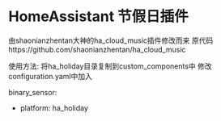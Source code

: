 # HomeAssistant 节假日插件
由shaonianzhentan大神的ha_cloud_music插件修改而来
原代码https://github.com/shaonianzhentan/ha_cloud_music

使用方法:
将ha_holiday目录复制到custom_components中
修改configuration.yaml中加入

binary_sensor:
  - platform: ha_holiday
